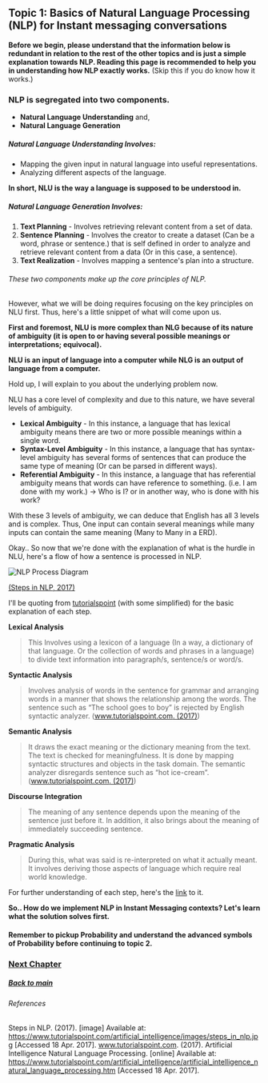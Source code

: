 ## Topic 1: Basics of Natural Language Processing (NLP) for Instant messaging conversations

**Before we begin, please understand that the information below is redundant in relation to the rest of the other topics and is just a simple explanation towards NLP. Reading this page is recommended to help you in understanding how NLP exactly works.** (Skip this if you do know how it works.)

### NLP is segregated into two components.
- **Natural Language Understanding** and,
- **Natural Language Generation**

##### Natural Language Understanding Involves:
 - Mapping the given input in natural language into useful representations.
 - Analyzing different aspects of the language.

**In short, NLU is the way a language is supposed to be understood in.**

##### Natural Language Generation Involves:
1. **Text Planning** - Involves retrieving relevant content from a set of data.
2. **Sentence Planning** - Involves the creator to create a dataset (Can be a
word, phrase or sentence.) that is self defined in order to analyze and
retrieve relevant content from a data (Or in this case, a sentence).
3. **Text Realization** - Involves mapping a sentence's plan into a structure.

###### These two components make up the core principles of NLP.
However, what we will be doing requires focusing on the key principles on NLU first. Thus, here's a little snippet of what will come upon us.

**First and foremost, NLU is more complex than NLG because of its nature of ambiguity (it is open to or having several possible meanings or interpretations; equivocal).**

**NLU is an input of language into a computer while NLG is an output of language from a computer.**

Hold up, I will explain to you about the underlying problem now.

NLU has a core level of complexity and due to this nature, we have several levels of ambiguity.
- **Lexical Ambiguity** - In this instance, a language that has lexical ambiguity means there are two or more possible meanings within a single word.
- **Syntax-Level Ambiguity** - In this instance, a language that has syntax-level ambiguity has several forms of sentences that can produce the same type of meaning (Or can be parsed in different ways).
- **Referential Ambiguity** - In this instance, a language that has referential ambiguity means that words can have reference to something. (i.e. I am done with my work.) -> Who is I? or in another way, who is done with his work?

With these 3 levels of ambiguity, we can deduce that English has all 3 levels and is complex. Thus, One input can contain several meanings while many inputs can contain the same meaning (Many to Many in a ERD).

Okay.. So now that we're done with the explanation of what is the hurdle in NLU, here's a flow of how a sentence is processed in NLP.

![NLP Process Diagram](https://www.tutorialspoint.com/artificial_intelligence/images/steps_in_nlp.jpg)

[(Steps in NLP, 2017)](https://www.tutorialspoint.com/artificial_intelligence/images/steps_in_nlp.jp)

I'll be quoting from [tutorialspoint](https://www.tutorialspoint.com/artificial_intelligence/artificial_intelligence_natural_language_processing.htm) (with some simplified) for the basic explanation of each step.

**Lexical Analysis**
> This Involves using a lexicon of a language (In a way, a dictionary of that language. Or the collection of words and phrases in a language) to divide text information into paragraph/s, sentence/s or word/s.

**Syntactic Analysis**
> Involves analysis of words in the sentence for grammar and arranging words in a manner that shows the relationship among the words. The sentence such as “The school goes to boy” is rejected by English syntactic analyzer. ([www.tutorialspoint.com. (2017)](https://www.tutorialspoint.com/artificial_intelligence/artificial_intelligence_natural_language_processing.htm))

**Semantic Analysis**
> It draws the exact meaning or the dictionary meaning from the text. The text is checked for meaningfulness. It is done by mapping syntactic structures and objects in the task domain. The semantic analyzer disregards sentence such as “hot ice-cream”. ([www.tutorialspoint.com. (2017)](https://www.tutorialspoint.com/artificial_intelligence/artificial_intelligence_natural_language_processing.htm))

**Discourse Integration**
> The meaning of any sentence depends upon the meaning of the sentence just before it. In addition, it also brings about the meaning of immediately succeeding sentence.

**Pragmatic Analysis**
> During this, what was said is re-interpreted on what it actually meant. It involves deriving those aspects of language which require real world knowledge.

For further understanding of each step, here's the [link](https://www.tutorialspoint.com/artificial_intelligence/artificial_intelligence_natural_language_processing.htm) to it.

**So.. How do we implement NLP in Instant Messaging contexts? Let's learn what the solution solves first.**

#### Remember to pickup Probability and understand the advanced symbols of Probability before continuing to topic 2.
### [Next Chapter](https://github.com/nixxholas/nlp-exploration/blob/master/2_BasicsOfLanguageModels.md)

##### [Back to main](https://github.com/nixxholas/nlp-exploration/)

###### References
Steps in NLP. (2017). [image] Available at: https://www.tutorialspoint.com/artificial_intelligence/images/steps_in_nlp.jpg [Accessed 18 Apr. 2017].
www.tutorialspoint.com. (2017). Artificial Intelligence Natural Language Processing. [online] Available at: https://www.tutorialspoint.com/artificial_intelligence/artificial_intelligence_natural_language_processing.htm [Accessed 18 Apr. 2017].
